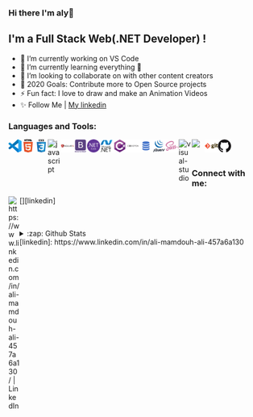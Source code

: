 ### Hi there I'm aly👋

## I'm a Full Stack Web(.NET Developer) !

- 🔭 I’m currently working on VS Code
- 🌱 I’m currently learning everything 🤣
- 👯 I’m looking to collaborate on with other content creators
- 🥅 2020 Goals: Contribute more to Open Source projects
- ⚡ Fun fact: I love to draw and make an Animation Videos
- ✨ Follow Me | [My linkedin](https://www.linkedin.com/in/ali-mamdouh-ali-457a6a130/)

### Languages and Tools:

<img align="left" alt="Visual Studio Code" width="26px" src="https://raw.githubusercontent.com/github/explore/80688e429a7d4ef2fca1e82350fe8e3517d3494d/topics/visual-studio-code/visual-studio-code.png" />
<img align="left" alt="HTML5" width="26px" src="https://raw.githubusercontent.com/github/explore/80688e429a7d4ef2fca1e82350fe8e3517d3494d/topics/html/html.png" />
<img align="left" alt="CSS3" width="26px" src="https://raw.githubusercontent.com/github/explore/80688e429a7d4ef2fca1e82350fe8e3517d3494d/topics/css/css.png" />
<img align="left" alt="javascript" width="26px" src="https://github.com/abranhe/programming-languages-logos/blob/master/src/javascript/javascript.png" />
<img align="left" alt="angularjs" width="26px" src="https://github.com/devicons/devicon/blob/master/icons/angularjs/angularjs-original-wordmark.svg" />
<img align="left" alt="bootstrap" width="26px" src="https://github.com/devicons/devicon/blob/master/icons/bootstrap/bootstrap-plain-wordmark.svg" />
<img align="left" alt="dotnetcore" width="26px" src="https://github.com/devicons/devicon/blob/master/icons/dotnetcore/dotnetcore-original.svg" />
<img align="left" alt="dot-net" width="26px" src="https://github.com/devicons/devicon/blob/master/icons/dot-net/dot-net-original-wordmark.svg" />
<img align="left" alt="csharp" width="26px" src="https://github.com/devicons/devicon/blob/master/icons/csharp/csharp-original.svg" />
<img align="left" alt="codepen" width="26px" src="https://github.com/devicons/devicon/blob/master/icons/codepen/codepen-original-wordmark.svg"/>
<img align="left" alt="SQL" width="26px" src="https://raw.githubusercontent.com/github/explore/80688e429a7d4ef2fca1e82350fe8e3517d3494d/topics/sql/sql.png" />
<img align="left" alt="jquery" width="26px" src="https://github.com/devicons/devicon/blob/master/icons/jquery/jquery-original-wordmark.svg" />
<img align="left" alt="sass" width="26px" src="https://github.com/devicons/devicon/blob/master/icons/sass/sass-original.svg" />
<img align="left" alt="visual-studio" width="26px" src="https://www.windowscentral.com/sites/wpcentral.com/files/styles/large/public/field/image/2018/05/visual-studio-logo.jpg" />
<img align="left" alt=" " width="26px" src=" " /> 
<img align="left" alt="Git" width="26px" src="https://raw.githubusercontent.com/github/explore/80688e429a7d4ef2fca1e82350fe8e3517d3494d/topics/git/git.png" />
<img align="left" alt="GitHub" width="26px" src="https://raw.githubusercontent.com/github/explore/78df643247d429f6cc873026c0622819ad797942/topics/github/github.png" />

<br />
<br />

### Connect with me:

<!-- [<img align="left" alt="https://www.youtube.com/channel/UCM41bujXFz98HYx8o7fV1CQ | YouTube" width="22px" src="https://cdn.jsdelivr.net/npm/simple-icons@v3/icons/youtube.svg" />][youtube]
[<img align="left" alt="https://twitter.com/Danaelshrbiny10?s=09 | Twitter" width="22px" src="https://cdn.jsdelivr.net/npm/simple-icons@v3/icons/twitter.svg" />][twitter]-->

[<img align="left" alt="https://www.linkedin.com/in/ali-mamdouh-ali-457a6a130/ | LinkedIn" width="22px" src="https://cdn.jsdelivr.net/npm/simple-icons@v3/icons/linkedin.svg" />][linkedin]
<!-- [<img align="left" alt="https://www.instagram.com/danaelshrbiny10/?hl=en | Instagram" width="22px" src="https://cdn.jsdelivr.net/npm/simple-icons@v3/icons/instagram.svg" />][instagram] -->

<br />
<br />

<details>
  <summary>:zap: Github Stats</summary>

 <img align="left" alt="codeSTACKr's Github Stats" src="https://github-readme-stats.vercel.app/api?username=alymomdouh&show_icons=true&hide_border=true" />

</details>
[linkedin]: https://www.linkedin.com/in/ali-mamdouh-ali-457a6a130
<!--  
[twitter]:  https://twitter.com/Danaelshrbiny10?s=09
[youtube]:  https://www.youtube.com/channel/UCM41bujXFz98HYx8o7fV1CQ
[instagram]:https://www.instagram.com/danaelshrbiny10/?hl=en

[Facebook]: https://www.facebook.com/profile.php?id=100008345534827 -->

